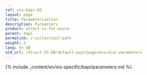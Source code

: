 ```yaml
---
ref: xia-bapi-02
layout: page
title: Parameterization
description: Parameters
product: xtract-is-for-azure
parent: bapi
permalink: /:collection/:path
weight: 2
lang: en_GB
old_url: /Xtract-IS-EN/default.aspx?pageid=scalar-parameters
---
```


{% include _content/en/xis-specific/bapi/parameters.md %}